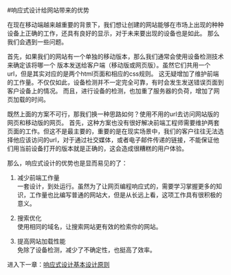 #响应式设计给网站带来的优势  

  在现在移动端越来越重要的背景下，我们想让创建的网站能够在市场上出现的种种设备上正确的工作，还具有良好的显示，对于未来要出现的设备也是如此。
那么我们会遇到一些问题。

  首先，如果我们的网站有一个单独的移动版本，那么我们通常会使用设备检测技术来确定该将哪一个
  版本发送给客户端（移动版或网页版）。虽然它们共用一个url，但是其实对应的是两个html页面和相应的css规则。
  这无疑增加了维护前端的工作量。不仅仅如此，设备检测并不一定完全可靠，有时会发生发送错误页面到客户设备上的情况。
  而且，进行设备的检测，也加重了服务器的负荷，增加了网页加载的时间。  
  
  既然上面的方案不可行，那我们换一种思路如何？使用不用的url去访问网站版的网页和移动版的网页。
  首先，这种方案也没有很好解决前端工程师需要维护两套页面的工作。但这不是最主要的，重要的是在现实场景中，我们的客户往往无法选择他应该访问的url，对于通过社交媒体，或者电子邮件传递的链接，不能保证他们用当前设备打开的版本就是正确的，这会造成很糟糕的用户体验。
  
  那么，响应式设计的优势也是显而易见的了：
  
1.  减少前端工作量  
一套设计，到处运行。虽然为了让网页编程响应式的，需要学习掌握更多的知识，工作量也比编写普通的网站大，但是从长远上看，这项工作具有很积极的意义。

2.  搜索优化  
使用相同的域名，让搜索网站更有效的检索你的网站。  

3. 提高网站加载性能  
  免除了设备检测，减少了不确定性，也挺高了效率。


进入下一章：[响应式设计基本设计原则](/chapters/chapter2.md)
